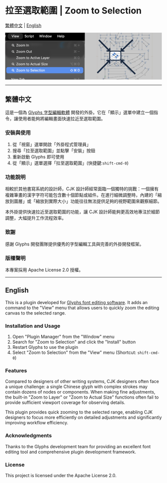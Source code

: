 # 拉至選取範圍 | Zoom to Selection

[繁體中文](#繁體中文) | [English](#english)

![Zoom to Selection](cover.png "Zoom to Selection")

---

## 繁體中文

這是一個為 [Glyphs 字型編輯軟體](http://glyphsapp.com/) 開發的外掛。它在「顯示」選單中建立一個指令，讓使用者能夠將編輯畫面快速拉近至選取範圍。

### 安裝與使用

1. 從「視窗」選單開啟「外掛程式管理員」
2. 搜尋「拉至選取範圍」並點擊「安裝」按鈕
3. 重新啟動 Glyphs 即可使用
4. 從「顯示」選單選擇「拉至選取範圍」(快捷鍵:`shift-cmd-0`)

### 功能說明

相較於其他書寫系統的設計師，CJK 設計師經常面臨一個獨特的挑戰：一個擁有複雜筆畫的漢字字符可能包含數十個節點或組件。在進行細微調整時，內建的「縮放到圖層」或「縮放到實際大小」功能往往無法提供足夠的視野範圍來觀察細節。

本外掛提供快速拉近至選取範圍的功能，讓 CJK 設計師能夠更高效地專注於細節調整，大幅提升工作流程效率。

### 致謝

感謝 Glyphs 開發團隊提供優秀的字型編輯工具與完善的外掛開發框架。

### 版權聲明

本專案採用 Apache License 2.0 授權。

---

## English

This is a plugin developed for [Glyphs font editing software](http://glyphsapp.com/). It adds an command to the "View" menu that allows users to quickly zoom the editing canvas to the selected range.

### Installation and Usage

1. Open "Plugin Manager" from the "Window" menu
2. Search for "Zoom to Selection" and click the "Install" button
3. Restart Glyphs to use the plugin
4. Select "Zoom to Selection" from the "View" menu (Shortcut: `shift-cmd-0`)

### Features

Compared to designers of other writing systems, CJK designers often face a unique challenge: a single Chinese glyph with complex strokes may contain dozens of nodes or components. When making fine adjustments, the built-in "Zoom to Layer" or "Zoom to Actual Size" functions often fail to provide sufficient viewport coverage for observing details.

This plugin provides quick zooming to the selected range, enabling CJK designers to focus more efficiently on detailed adjustments and significantly improving workflow efficiency.

### Acknowledgments

Thanks to the Glyphs development team for providing an excellent font editing tool and comprehensive plugin development framework.

### License

This project is licensed under the Apache License 2.0.
